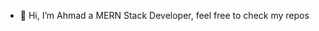 - 👋 Hi, I’m Ahmad a MERN Stack Developer, feel free to check my repos
<!-- - 👀 I’m interested in Web Development and API designing
- 🌱 I’m currently learning Backend
- 💞️ I’m looking to collaborate on ...
- 📫 How to reach me arasahmad000@gmail.com -->

<!---
Ahmad0811/Ahmad0811 is a ✨ special ✨ repository because its `README.md` (this file) appears on your GitHub profile.
You can click the Preview link to take a look at your changes.
--->
